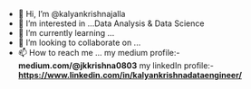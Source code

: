 - 👋 Hi, I’m @kalyankrishnajalla
- 👀 I’m interested in ...Data Analysis & Data Science
- 🌱 I’m currently learning ...
- 💞️ I’m looking to collaborate on ...
- 📫 How to reach me ...
my medium profile:- **medium.com/@jkkrishna0803**
my linkedIn profile:- **https://www.linkedin.com/in/kalyankrishnadataengineer/** 

<!---
kalyankrishnajalla/kalyankrishnajalla is a ✨ special ✨ repository because its `README.md` (this file) appears on your GitHub profile.
You can click the Preview link to take a look at your changes.
--->

